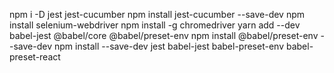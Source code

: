 npm i -D jest jest-cucumber
npm install jest-cucumber --save-dev
npm install selenium-webdriver
npm install -g chromedriver
yarn add --dev babel-jest @babel/core @babel/preset-env
npm install @babel/preset-env --save-dev
npm install --save-dev jest babel-jest babel-preset-env babel-preset-react